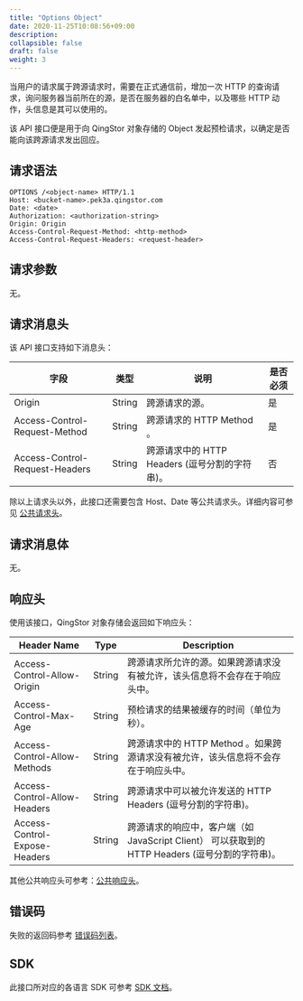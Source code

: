 ```yaml
---
title: "Options Object"
date: 2020-11-25T10:08:56+09:00
description:
collapsible: false
draft: false
weight: 3
---
```


当用户的请求属于跨源请求时，需要在正式通信前，增加一次 HTTP 的查询请求，询问服务器当前所在的源，是否在服务器的白名单中，以及哪些 HTTP 动作，头信息是其可以使用的。

该 API 接口便是用于向 QingStor 对象存储的 Object 发起预检请求，以确定是否能向该跨源请求发出回应。

## 请求语法

```http
OPTIONS /<object-name> HTTP/1.1
Host: <bucket-name>.pek3a.qingstor.com
Date: <date>
Authorization: <authorization-string>
Origin: Origin
Access-Control-Request-Method: <http-method>
Access-Control-Request-Headers: <request-header>
```

## 请求参数

无。

## 请求消息头

该 API 接口支持如下消息头：

| 字段 | 类型 | 说明 | 是否必须 |
| --- | --- | --- | --- |
| Origin | String | 跨源请求的源。 | 是 |
| Access-Control-Request-Method | String | 跨源请求的 HTTP Method 。 | 是 |
| Access-Control-Request-Headers | String | 跨源请求中的 HTTP Headers (逗号分割的字符串)。 | 否 |

除以上请求头以外，此接口还需要包含 Host、Date 等公共请求头。详细内容可参见 [公共请求头](/storage/object-storage/api/common_header/#请求头字段-request-header)。

## 请求消息体

无。

## 响应头

使用该接口，QingStor 对象存储会返回如下响应头：

| Header Name | Type | Description |
| --- | --- | --- |
| Access-Control-Allow-Origin | String | 跨源请求所允许的源。如果跨源请求没有被允许，该头信息将不会存在于响应头中。 |
| Access-Control-Max-Age | String | 预检请求的结果被缓存的时间（单位为秒）。 |
| Access-Control-Allow-Methods | String | 跨源请求中的 HTTP Method 。如果跨源请求没有被允许，该头信息将不会存在于响应头中。 |
| Access-Control-Allow-Headers | String | 跨源请求中可以被允许发送的 HTTP Headers (逗号分割的字符串)。 |
| Access-Control-Expose-Headers | String | 跨源请求的响应中，客户端（如 JavaScript Client） 可以获取到的 HTTP Headers (逗号分割的字符串)。 |

其他公共响应头可参考：[公共响应头](/storage/object-storage/api/common_header/#响应头字段-response-header)。

## 错误码

失败的返回码参考 [错误码列表](/storage/object-storage/api/error_code/#错误码列表)。

## SDK

此接口所对应的各语言 SDK 可参考 [SDK 文档](/storage/object-storage/sdk/)。
